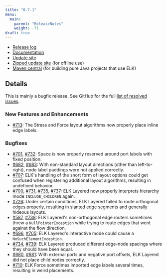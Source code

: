 ```yaml
---
title: "0.7.1"
menu:
  main:
    parent: "ReleaseNotes"
    weight: -71
draft: true
---
```


* [Release log](https://projects.eclipse.org/projects/modeling.elk/releases/0.7.1)
* [Documentation](https://download.eclipse.org/elk/updates/releases/0.7.1/elk-0.7.1-docs.zip)
* [Update site](https://download.eclipse.org/elk/updates/releases/0.7.1/)
* [Zipped update site](https://download.eclipse.org/elk/updates/releases/0.7.1/elk-0.7.1.zip) (for offline use)
* [Maven central](https://repo.maven.apache.org/maven2/org/eclipse/elk/) (for building pure Java projects that use ELK)



## Details

This is mainly a bugfix release. See GitHub for the full [list of resolved issues](https://github.com/eclipse/elk/milestone/16?closed=1).


### New Features and Enhancements

* [#713](https://github.com/eclipse/elk/pull/713): The Stress and Force layout algorithms now properly place inline edge labels.


### Bugfixes

* [#701](https://github.com/eclipse/elk/issues/701), [#732](https://github.com/eclipse/elk/pull/732): Space is now properly reserved around port labels with fixed position.
* [#682](https://github.com/eclipse/elk/issues/682), [#683](https://github.com/eclipse/elk/pull/683): With non-standard layout directions (other than left-to-right), node label paddings were not applied correctly.
* [#707](https://github.com/eclipse/elk/pull/707): ELK's handling of the short form of layout options could get confused when registering additional layout algorithms, resulting in undefined behavior.
* [#700](https://github.com/eclipse/elk/issues/700), [#731](https://github.com/eclipse/elk/pull/731), [#735](https://github.com/eclipse/elk/issues/735), [#737](https://github.com/eclipse/elk/pull/737): ELK Layered now properly interprets hierarchy mode `INCLUDE_CHILDREN` again.
* [#726](https://github.com/eclipse/elk/issues/726): Under certain conditions, ELK Layered failed to route orthogonal edges properly, resulting in slanted edge segments and generally hideous layouts.
* [#587](https://github.com/eclipse/elk/issues/587), [#738](https://github.com/eclipse/elk/pull/738): ELK Layered's non-orthogonal edge routers sometimes threw a `NullPointerException` while trying to route edges that went against the flow direction.
* [#696](https://github.com/eclipse/elk/issues/696), [#705](https://github.com/eclipse/elk/pull/705): ELK Layered's interactive mode could cause a `NoSuchElementException`.
* [#734](https://github.com/eclipse/elk/issues/734), [#739](https://github.com/eclipse/elk/pull/739): ELK Layered produced different edge-node spacings where they should have been equal.
* [#680](https://github.com/eclipse/elk/issues/680), [#681](https://github.com/eclipse/elk/pull/681): With external ports and negative port offsets, ELK Layered did not place child nodes correctly.
* [#710](https://github.com/eclipse/elk/pull/710): ELK Force sometimes imported edge labels several times, resulting in weird placements.
